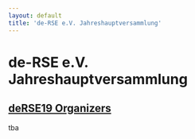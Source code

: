 ```yaml
---
layout: default
title: 'de-RSE e.V. Jahreshauptversammlung'
---
```


# de-RSE e.V. Jahreshauptversammlung

## [deRSE19 Organizers](../../speaker/JR7ZCK/)

tba